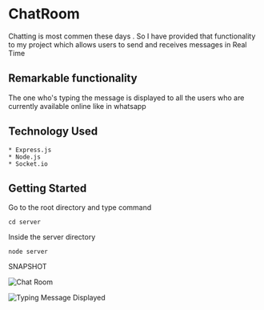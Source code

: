 # ChatRoom
Chatting is most commen these days . So I have provided that functionality to my project which allows users to send and receives messages in Real Time

## Remarkable functionality
The one who's typing the message is displayed to all the users who are currently available online like in whatsapp

## Technology Used
```
* Express.js
* Node.js  
* Socket.io
```

## Getting Started
Go to the root directory and type command
```
cd server
```
Inside the server directory
```
node server
```

SNAPSHOT

![Chat Room ](https://github.com/vaarigupta/ChatRoom_Socket/blob/master/ChatApp.png)

![Typing Message Displayed](https://github.com/vaarigupta/ChatRoom_Socket/blob/master/chatApp1.png)
